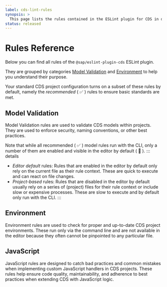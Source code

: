 ```yaml
---
label: cds-lint-rules
synopsis: >
  This page lists the rules contained in the ESLint plugin for CDS in depth.
status: released
---
```


<script setup>
  import RulesRefTable from '../components/RulesRefTable.vue'
</script>


# Rules Reference

Below you can find all rules of the `@sap/eslint-plugin-cds` ESLint plugin.

They are grouped by categories [Model Validation](#model-validation) and [Environment](#environment) to help you understand their purpose.

Your standard CDS project configuration turns on a subset of these rules by default, namely the *recommended* (&nbsp;✅&nbsp;) rules to ensure basic standards are met.

## Model Validation

Model Validation rules are used to validate CDS models within projects. They are used to enforce security, naming conventions, or other best practices.

Note that while all recommended (&nbsp;✅&nbsp;) model rules run with the CLI, only a number of them are enabled and visible in the editor by default (&nbsp;👀&nbsp;).
::: details
* *Editor default* rules: Rules that are enabled in the editor by default only rely on the current file as their rule context. These are quick to execute and
can react on file changes.
* *Project-based* rules: Rules that are disabled in the editor by default usually rely on a series of (project) files for their rule context or include
slow or expensive processes. These are slow to execute and by default only run with the CLI.
:::

<RulesRefTable category="Model Validation"/>

## Environment

Environment rules are used to check for proper and up-to-date CDS project environments. These run only via the command line and are not available in the editor because they often cannot be pinpointed to any particular file.

<RulesRefTable category="Environment"/>


## JavaScript

JavaScript rules are designed to catch bad practices and common mistakes when implementing custom JavaScript handlers in CDS projects. These rules help ensure code quality, maintainability, and adherence to best practices when extending CDS with JavaScript logic.

<RulesRefTable category="Javascript"/>